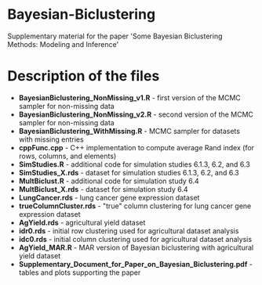 # Bayesian-Biclustering
Supplementary material for the paper 'Some Bayesian Biclustering Methods: Modeling and Inference'

# Description of the files

- **BayesianBiclustering_NonMissing_v1.R** - first version of the MCMC sampler for non-missing data
- **BayesianBiclustering_NonMissing_v2.R** - second version of the MCMC sampler for non-missing data
- **BayesianBiclustering_WithMissing.R** - MCMC sampler for datasets with missing entries
- **cppFunc.cpp** - C++ implementation to compute average Rand index (for rows, columns, and elements)
- **SimStudies.R** - additional code for simulation studies 6.1.3, 6.2, and 6.3
- **SimStudies_X.rds** - dataset for simulation studies 6.1.3, 6.2, and 6.3
- **MultBiclust.R** - additional code for simulation study 6.4
- **MultBiclust_X.rds** - dataset for simulation study 6.4
- **LungCancer.rds** - lung cancer gene expression dataset
- **trueColumnCluster.rds** - "true" column clustering for lung cancer gene expression dataset
- **AgYield.rds** - agricultural yield dataset
- **idr0.rds** - initial row clustering used for agricultural dataset analysis
- **idc0.rds** - initial column clustering used for agricultural dataset analysis
- **AgYield_MAR.R** - MAR version of Bayesian biclustering with agricultural yield dataset
- **Supplementary_Document_for_Paper_on_Bayesian_Biclustering.pdf** - tables and plots supporting the paper
